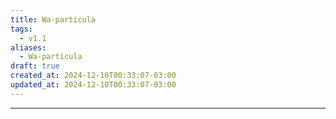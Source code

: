 ```yaml
---
title: Wa-particula
tags:
  - v1.1
aliases:
  - Wa-particula
draft: true
created_at: 2024-12-10T00:33:07-03:00
updated_at: 2024-12-10T00:33:07-03:00
---
```



---


